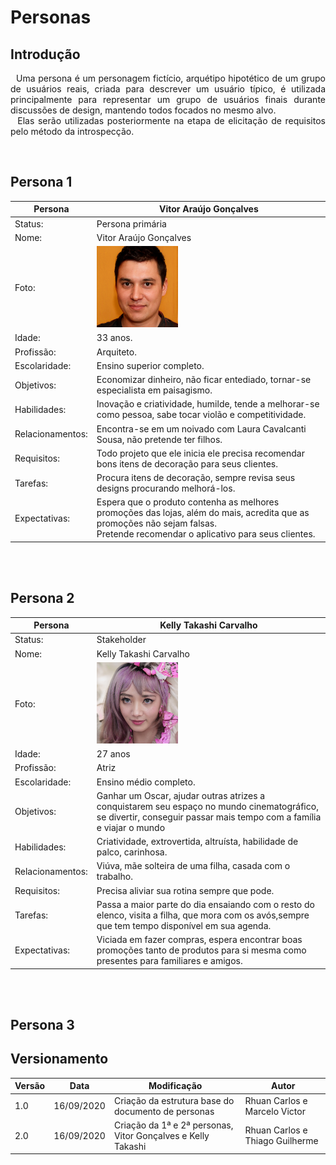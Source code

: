 # Personas

## Introdução
<p align="justify">
&nbsp;&nbsp;Uma persona é um personagem fictício, arquétipo hipotético de um grupo de usuários reais, criada para descrever um usuário típico, é utilizada principalmente para representar um grupo de usuários finais durante discussões de design, mantendo todos focados no mesmo alvo.
<br />
&nbsp;&nbsp;Elas serão utilizadas posteriormente na etapa de elicitação de requisitos pelo método da introspecção.
</p>
<br />

## Persona 1

| Persona | Vitor Araújo Gonçalves|
|--|--|
| Status: | Persona primária |
| Nome: | Vitor Araújo Gonçalves |
| Foto: | <img src="../../assets/personas/vitinho.jpg" alt="Vitor" style="width:130px;"/> |
| Idade: | 33 anos. |
| Profissão: | Arquiteto. |
| Escolaridade: | Ensino superior completo. |
| Objetivos: | Economizar dinheiro, não ficar entediado, tornar-se especialista em paisagismo. |
| Habilidades: | Inovação e criatividade, humilde, tende a melhorar-se como pessoa, sabe tocar violão e competitividade. |
| Relacionamentos: | Encontra-se em um noivado com Laura Cavalcanti Sousa, não pretende ter filhos. |
| Requisitos: | Todo projeto que ele inicia ele precisa recomendar bons itens de decoração para seus clientes. |
| Tarefas: | Procura itens de decoração, sempre revisa seus designs procurando melhorá-los. |
| Expectativas: | Espera que o produto contenha as melhores promoções das lojas, além do mais, acredita que as promoções não sejam falsas. <br />Pretende recomendar o aplicativo para seus clientes. |



[//]: # (Lembrar de arrumar o tamanho da imagem)

<br /><br />

## Persona 2

| Persona | Kelly Takashi Carvalho |
|--|--|
| Status: | Stakeholder |
| Nome: | Kelly Takashi Carvalho |
| Foto: | <img src="../../assets/personas/kelly.jpg" alt="Kelly" style="width:130px;"/> |
| Idade: | 27 anos |
| Profissão: | Atriz |
| Escolaridade: | Ensino médio completo. |
| Objetivos: | Ganhar um Oscar, ajudar outras atrizes a conquistarem seu espaço no mundo cinematográfico, se divertir, conseguir passar mais tempo com a família e viajar o mundo |
| Habilidades: | Criatividade, extrovertida, altruísta, habilidade de palco, carinhosa. |
| Relacionamentos: | Viúva, mãe solteira de uma filha, casada com o trabalho. |
| Requisitos: | Precisa aliviar sua rotina sempre que pode. |
| Tarefas: | Passa a maior parte do dia ensaiando com o resto do elenco, visita a filha, que mora com os avós,sempre que tem tempo disponível em sua agenda. |
| Expectativas: | Viciada em fazer compras, espera encontrar boas promoções tanto de produtos para si mesma como presentes para familiares e amigos. |


<br /><br />

## Persona 3


## Versionamento
| Versão | Data | Modificação | Autor |
|--|--|--|--|
| 1.0 | 16/09/2020 | Criação da estrutura base do documento de personas | Rhuan Carlos e Marcelo Victor |
| 2.0 | 16/09/2020 | Criação da 1ª e 2ª personas, Vitor Gonçalves e Kelly Takashi | Rhuan Carlos e Thiago Guilherme |